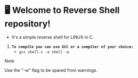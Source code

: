 # 🖥️ Welcome to Reverse Shell repository!

- It's a simple reverse shell for LINUX in C.

1. **`To compile you can use GCC or a compiler of your choice:`** </br>
    - `gcc shell.c -o shell -w` </br>

> [!NOTE]  
> Use the "-w" flag to be spared from warnings.
